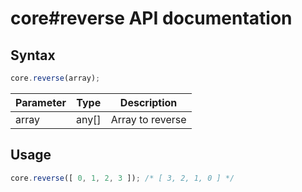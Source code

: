 # core#reverse API documentation

## Syntax

``` javascript
core.reverse(array);
```

| Parameter | Type | Description |
|--|--|--|
| array | any[] | Array to reverse |

## Usage

``` javascript
core.reverse([ 0, 1, 2, 3 ]); /* [ 3, 2, 1, 0 ] */
```
